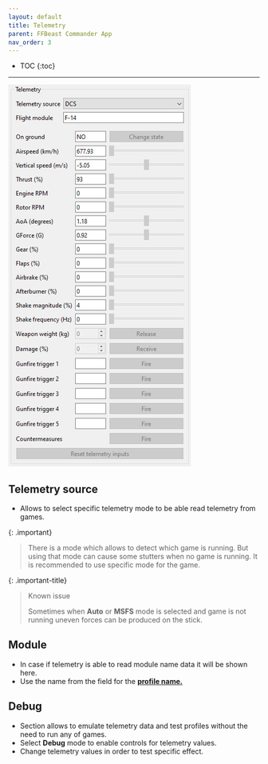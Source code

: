 ```yaml
---
layout: default
title: Telemetry
parent: FFBeast Commander App
nav_order: 3
---
```


- TOC
{:toc}

---

<img src="../../assets/images/manual/commander_telemetry.jpg">

## Telemetry source
- Allows to select specific telemetry mode to be able read telemetry from games.

{: .important}
> There is a mode which allows to detect which game is running. 
> But using that mode can cause some stutters when no game is running.
> It is recommended to use specific mode for the game.   

{: .important-title}
> Known issue
> 
> Sometimes when **Auto** or **MSFS** mode is selected and game is not running uneven forces can be produced on the stick.

## Module
- In case if telemetry is able to read module name data it will be shown here.
- Use the name from the field for the [**profile name.**](ffbeast_commander_profiles.html#naming-and-auto-detection)

## Debug
- Section allows to emulate telemetry data and test profiles without the need to run any of games. 
- Select **Debug** mode to enable controls for telemetry values. 
- Change telemetry values in order to test specific effect.